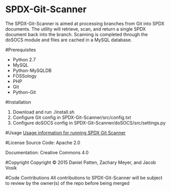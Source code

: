 # SPDX-Git-Scanner
The SPDX-Git-Scanner is aimed at processing branches from Git into SPDX documents. The utility will retrieve, scan, and return a single SPDX document back into the branch. Scanning is completed through the doSOCS module and files are cached in a MySQL database.

#Prerequisites
* Python 2.7
* MySQL
* Python-MySQLDB
* FOSSology
* PHP
* Git
* Python-Git

#Installation
1. Download and run ./install.sh
4. Configure Git config in SPDX-Git-Scanner/src/config.txt
5. Configure doSOCS config in SPDX-Git-Scanner/doSOCS/src/settings.py

#Usage
[Usage information for running SPDX Git Scanner](https://github.com/SPDX-Git/SPDX-Git-Scanner/wiki/Running-GitSPDX)

#License
Source Code: Apache 2.0

Documentation: Creative Commons 4.0

#Copyright
Copyright © 2015 Daniel Patten, Zachary Meyer, and Jacob Vosik

#Code Contributions
All contributions to SPDX-Git-Scanner will be subject to review by the owner(s) of the repo before being merged

